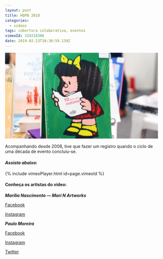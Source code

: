 ```yaml
---
layout: post
title: HQPB 2018
categories:
  - videos
tags: cobertura colaborativa, eventos
vimeoId: 319218306
date: 2019-02-23T18:38:59.139Z
---
```

![](/images/uploads/chrome_7fmgqhpsob.jpg)

Acompanhando desde 2008, tive que fazer um registro quando o ciclo de uma década de evento concluiu-se. 

#### ***Assista abaixo***:
{% include vimeoPlayer.html id=page.vimeoId %}

#### Conheça os artistas do vídeo:

***Marília Nascimento — Mari N Artworks***

[Facebook](https://www.facebook.com/MarinArtworks/)

[Instagram](https://www.instagram.com/mari_nartworks/)

***Paulo Moreira***

[Facebook](https://www.facebook.com/paulomoreirap/)

[Instagram](https://www.instagram.com/paulomoreirap/)

[Twitter](http://twitter.com/paulomoreria/)
